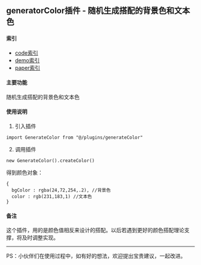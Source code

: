 ## generatorColor插件 - 随机生成搭配的背景色和文本色
#### 索引
- [code索引](../plugins/generateColor.js)
- [demo索引](../pages/plugins.wpy)
- [paper索引](https://www.jianshu.com/p/d0174257e962)
#### 主要功能
随机生成搭配的背景色和文本色
#### 使用说明
1. 引入插件
```
import GenerateColor from "@/plugins/generateColor"
```
2. 调用插件
```
new GenerateColor().createColor()
```
得到颜色对象：
```
{
  bgColor : rgba(24,72,254,.2), //背景色
  color : rgb(231,183,1) //文本色
}
```
#### 备注
这个插件，用的是颜色值相反来设计的搭配。以后若遇到更好的颜色搭配理论支撑，将及时调整实现。


* * *
PS：小伙伴们在使用过程中，如有好的想法，欢迎提出宝贵建议，一起改进。
